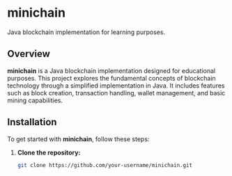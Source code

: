 # minichain
Java blockchain implementation for learning purposes.

## Overview

**minichain** is a Java blockchain implementation designed for educational purposes. This project explores the fundamental concepts of blockchain technology through a simplified implementation in Java. It includes features such as block creation, transaction handling, wallet management, and basic mining capabilities.


## Installation

To get started with **minichain**, follow these steps:

1. **Clone the repository:**
   ```sh
   git clone https://github.com/your-username/minichain.git

